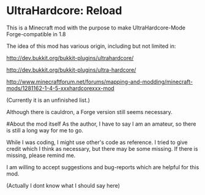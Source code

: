# UltraHardcore: Reload
This is a Minecraft mod with the purpose to make UltraHardcore-Mode Forge-compatible in 1.8

The idea of this mod has various origin, including but not limited in:

http://dev.bukkit.org/bukkit-plugins/ultrahardcore/

http://dev.bukkit.org/bukkit-plugins/ultra-hardcore/

http://www.minecraftforum.net/forums/mapping-and-modding/minecraft-mods/1281162-1-4-5-xxxhardcorexxx-mod

(Currently it is an unfinished list.)

Although there is cauldron, a Forge version still seems necessary.

#About the mod itself
As the author, I have to say I am an amateur, so there is still a long way for me to go.

While I was coding, I might use other's code as reference. 
I tried to give credit which I think as necessary, but there may be some missing. If there is missing, please remind me.

I am willing to accept suggestions and bug-reports which are helpful for this mod.

(Actually I dont know what I should say here)
